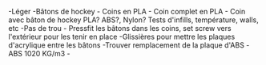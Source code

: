 -Léger 
	-Bâtons de hockey
	- Coins en PLA
		- Coin complet en PLA
		- Coin avec bâton de hockey PLA? ABS?, Nylon? Tests d'infills, température, walls, etc
-Pas de trou
	- Pressfit les bâtons dans les coins, set screw vers l'extérieur pour les tenir en place
-Glissières pour mettre les plaques d'acrylique entre les bâtons
-Trouver remplacement de la plaque d'ABS
	-ABS 1020 KG/m3
	-
	